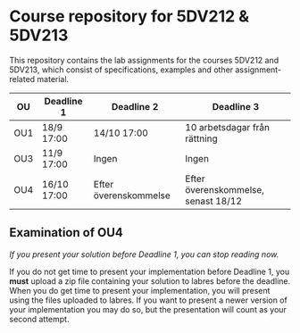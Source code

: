 # Course repository for 5DV212 & 5DV213

This repository contains the lab assignments for the courses
5DV212 and 5DV213, which consist of specifications, examples
and other assignment-related material.

| OU | Deadline 1 | Deadline 2 | Deadline 3 |
| ------ | ------ |  ------ |  ------ |
| OU1    | 18/9 17:00| 14/10 17:00 |  10 arbetsdagar från rättning |
| OU3    | 11/9 17:00|  Ingen |  Ingen | 
| OU4    | 16/10 17:00 | Efter överenskommelse | Efter överenskommelse, senast 18/12 |

## Examination of OU4

*If you present your solution before Deadline 1, you can stop reading now.*

If you do not get time to present your implementation before Deadline 1, you
**must** upload a zip file containing your solution to labres before the deadline.
When you do get time to present your implementation, you will present using the
files uploaded to labres. If you want to present a newer version of your implementation
you may do so, but the presentation will count as your second attempt.